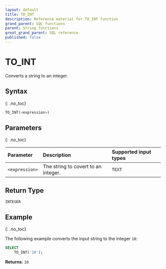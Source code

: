 ```yaml
---
layout: default
title: TO_INT
description: Reference material for TO_INT function
grand_parent: SQL functions
parent: String functions
great_grand_parent: SQL reference
published: false
---
```


# TO\_INT

Converts a string to an integer.

## Syntax
{: .no_toc}

```sql
TO_INT(<expression>)
```

## Parameters
{: .no_toc}

| Parameter | Description                         |Supported input types |
| :--------- | :----------------------------------- | :---------------------|
| `<expression>`  | The string to covert to an integer. | `TEXT` |

## Return Type
`INTEGER` 

## Example
{: .no_toc}

The following example converts the input string to the integer `10`: 

```sql
SELECT
	TO_INT('10');
```

**Returns**: `10`
